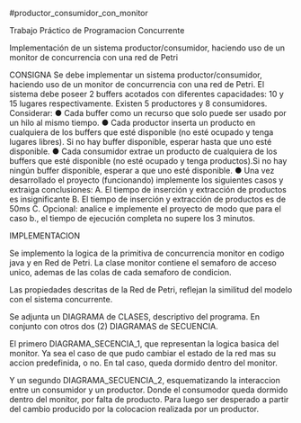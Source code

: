 #productor_consumidor_con_monitor

Trabajo Práctico de Programacion Concurrente

Implementación de un sistema productor/consumidor, haciendo uso de
un monitor de concurrencia con una red de Petri

CONSIGNA
Se debe implementar un sistema productor/consumidor, haciendo uso de un monitor de concurrencia con
una red de Petri. El sistema debe poseer 2 buffers acotados con diferentes capacidades: 10 y 15 lugares
respectivamente. Existen 5 productores y 8 consumidores.
Considerar:
● Cada buffer como un recurso que solo puede ser usado por un hilo al mismo tiempo.
● Cada productor inserta un producto en cualquiera de los buffers que esté disponible (no esté
ocupado y tenga lugares libres). Si no hay buffer disponible, esperar hasta que uno esté disponible.
● Cada consumidor extrae un producto de cualquiera de los buffers que esté disponible (no esté
ocupado y tenga productos).Si no hay ningún buffer disponible, esperar a que uno esté disponible.
● Una vez desarrollado el proyecto (funcionando) implemente los siguientes casos y extraiga
conclusiones:
A. El tiempo de inserción y extracción de productos es insignificante
B. El tiempo de inserción y extracción de productos es de 50ms
C. Opcional: analice e implemente el proyecto de modo que para el caso b., el tiempo de
ejecución completa no supere los 3 minutos.

IMPLEMENTACION

Se implemento la logica de la primitiva de concurrencia monitor en codigo java y en Red de Petri. La clase monitor contiene el semaforo de acceso unico, ademas de las colas de cada semaforo de condicion.

Las propiedades descritas de la Red de Petri, reflejan la similitud del modelo con el sistema concurrente.

Se adjunta un DIAGRAMA de CLASES, descriptivo del programa. En conjunto con otros dos (2) DIAGRAMAS de SECUENCIA. 

El primero DIAGRAMA_SECENCIA_1, que representan la logica basica del monitor. Ya sea el caso de que pudo cambiar el estado de la red mas su accion predefinida, o no. En tal caso, queda dormido dentro del monitor.

Y un segundo DIAGRAMA_SECUENCIA_2, esquematizando la interaccion entre un consumidor y un productor. Donde el consumodor queda dormido dentro del monitor, por falta de producto. Para luego ser desperado a partir del cambio producido por la colocacion realizada por un productor.
